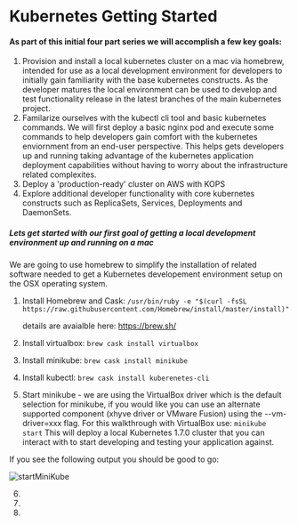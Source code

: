 # Kubernetes Getting Started

#### As part of this initial four part series we will accomplish a few key goals:
1. Provision and install a local kubernetes cluster on a mac via homebrew, intended for use as a local development environment for developers to initially gain familiarity with the base kubernetes constructs. As the developer matures the local environment can be used to develop and test functionality release in the latest branches of the main kubernetes project.
2. Familarize ourselves with the kubectl cli tool and basic kubernetes commands. We will first deploy a basic nginx pod and execute some commands to help developers gain comfort with the kubernetes enviornment from an end-user perspective. This helps gets developers up and running taking advantage of the kubernetes application deployment capabilities without having to worry about the infrastructure related complexites.
3. Deploy a 'production-ready' cluster on AWS with KOPS
4. Explore additional developer functionality with core kubernetes constructs such as ReplicaSets, Services, Deployments and DaemonSets.

##### Lets get started with our first goal of getting a local development environment up and running on a mac

We are going to use homebrew to simplify the installation of related software needed to get a Kubernetes developement environment setup on the OSX operating system.

1. Install Homebrew and Cask:
  ```/usr/bin/ruby -e "$(curl -fsSL https://raw.githubusercontent.com/Homebrew/install/master/install)"```

    details are avaialble here:
    https://brew.sh/

2.  Install virtualbox:
  ```brew cask install virtualbox```

3.  Install minikube:
  ```brew cask install minikube```

4.  Install kubectl:
  ```brew cask install kuberenetes-cli```

5.  Start minikube - we are using the VirtualBox driver which is the default selection for minikube, if you would like you can use an alternate supported component (xhyve driver or VMware Fusion) using the --vm-driver=xxx flag. For this walkthrough with VirtualBox use:
  ```minikube start```
This will deploy a local Kubernetes 1.7.0 cluster that you can interact with to start developing and testing your application against.

If you see the following output you should be good to go:

![startMiniKube](images/startMiniKube.png)

6.
7.
8.
